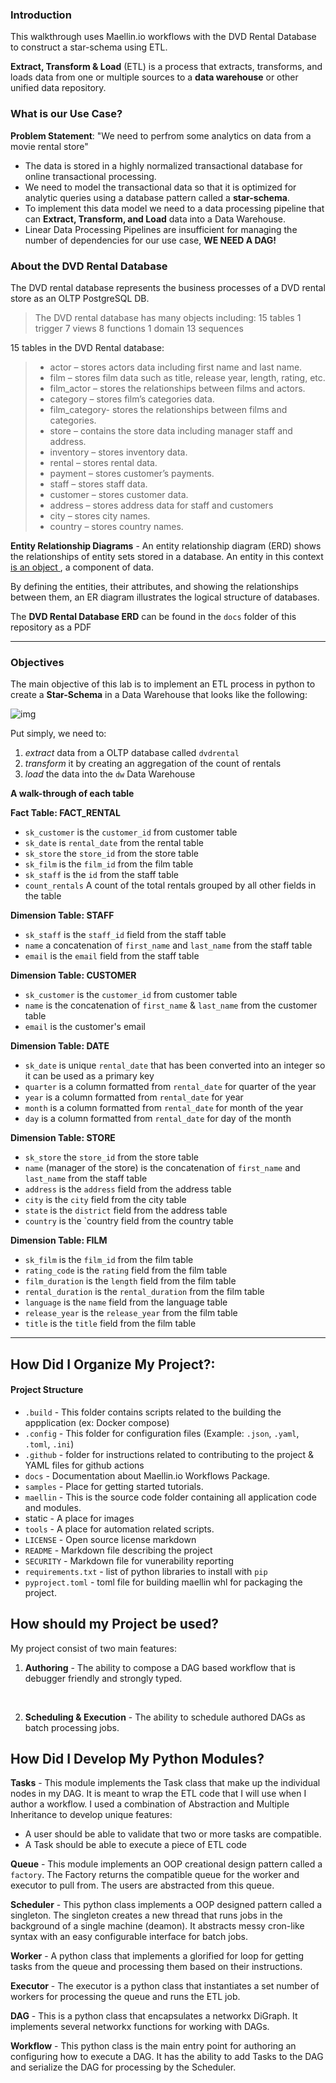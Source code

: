 ### Introduction
This walkthrough uses Maellin.io workflows with the DVD Rental Database to construct a star-schema using ETL.

__Extract, Transform & Load__ (ETL) is a process that extracts, transforms, and loads data from one or multiple sources to a __data warehouse__ or other unified data repository.

### What is our Use Case?

__Problem Statement__:  "We need to perfrom some analytics on data from a movie rental store"
- The data is stored in a highly normalized transactional database for online transactional processing. 
- We need to model the transactional data so that it is optimized for analytic queries using a database pattern called a __star-schema__.
- To implement this data model we need to a data processing pipeline that can __Extract, Transform, and Load__ data into a Data Warehouse.
- Linear Data Processing Pipelines are insufficient for managing the number of dependencies for our use case, __WE NEED A DAG!__


### About the DVD Rental Database
The DVD rental database represents the business processes of a DVD rental store as an OLTP PostgreSQL DB. 
> The DVD rental database has many objects including:
>15 tables
>1 trigger
>7 views
>8 functions
>1 domain
>13 sequences

15 tables in the DVD Rental database:

> * actor – stores actors data including first name and last name.
> * film – stores film data such as title, release year, length, rating, etc.
> * film_actor – stores the relationships between films and actors.
> * category – stores film’s categories data.
> * film_category- stores the relationships between films and categories.
> * store – contains the store data including manager staff and address.
> * inventory – stores inventory data.
> * rental – stores rental data.
> * payment – stores customer’s payments.
> * staff – stores staff data.
> * customer – stores customer data.
> * address – stores address data for staff and customers
> * city – stores city names.
> * country – stores country names.

__Entity Relationship Diagrams__ - An entity relationship diagram (ERD) shows the relationships of entity sets stored in a database. An entity in this context <u>is an object </u>, a component of data. 

By defining the entities, their attributes, and showing the relationships between them, an ER diagram illustrates the logical structure of databases.

The __DVD Rental Database ERD__ can be found in the `docs` folder of this repository as a PDF

---

### Objectives
The main objective of this lab is to implement an ETL process in python to create a __Star-Schema__ in a Data Warehouse that looks like the following:

![img](\../static/img/samples/star-schema.jpg)

Put simply, we need to:
1. _extract_ data from a OLTP database called `dvdrental`
2.  _transform_ it by creating an aggregation of the count of rentals
3. _load_ the data into the `dw` Data Warehouse


__A walk-through of each table__

__Fact Table: FACT_RENTAL__
- `sk_customer` is the `customer_id` from customer table 
- `sk_date` is `rental_date` from the rental table
- `sk_store` the `store_id` from the store table
- `sk_film` is the `film_id` from the film table
- `sk_staff` is the `id` from the staff table
- `count_rentals` A count of the total rentals grouped by all other fields in the table
 
__Dimension Table: STAFF__
- `sk_staff` is the `staff_id` field from the staff table
- `name` a concatenation of `first_name` and `last_name` from the staff table
- `email` is the `email` field from the staff table


__Dimension Table: CUSTOMER__
- `sk_customer` is the `customer_id` from customer table
- `name` is the concatenation of `first_name` & `last_name` from the customer table
- `email` is the customer's email 

__Dimension Table: DATE__
- `sk_date` is unique `rental_date` that has been converted into an integer so it can be used as a primary key 
- `quarter` is a column formatted from `rental_date` for quarter of the year
- `year` is a column formatted from `rental_date` for year
- `month` is a column formatted from `rental_date` for month of the year
- `day` is a column formatted from `rental_date` for day of the month

__Dimension Table: STORE__ 
- `sk_store` the `store_id` from the store table
- `name` (manager of the store) is the concatenation of `first_name` and `last_name` from the staff table
- `address` is the `address` field from the address table
- `city` is the `city` field from the city table
- `state` is the `district` field from the address table
- `country` is the `country field from the country table

__Dimension Table: FILM__
- `sk_film` is the `film_id` from the film table
- `rating_code` is the `rating` field from the film table
- `film_duration` is the `length` field from the film table
- `rental_duration` is the `rental_duration` from the film table
- `language` is the `name` field from the language table
- `release_year` is the `release_year` from the film table
- `title` is the `title` field from the film table
 
---

## __How Did I Organize My Project?:__
#### __Project Structure__

*   `.build` - This folder contains scripts related to the building the appplication (ex: Docker compose)
*   `.config` - This folder for configuration files (Example: `.json`, `.yaml`, `.toml`, `.ini`)
*   `.github` - folder for instructions related to contributing to the project & YAML files for github actions
*   `docs` - Documentation about Maellin.io Workflows Package.
*   `samples` - Place for getting started tutorials.
*   `maellin` - This is the source code folder containing all application code and modules.
*   static - A place for images
*   `tools` - A place for automation related scripts.
*   `LICENSE` - Open source license markdown
*   `README` - Markdown file describing the project
*   `SECURITY` - Markdown file for vunerability reporting
*   `requirements.txt` - list of python libraries to install with `pip`
*   `pyproject.toml` - toml file for building maellin whl for packaging the project. 

## How should my Project be used?
My project consist of two main features:
1. __Authoring__ - The ability to compose a DAG based workflow that is debugger friendly and strongly typed. 
<br>

2. __Scheduling & Execution__ - The ability to schedule authored DAGs as batch processing jobs.

## How Did I Develop My Python Modules?

__Tasks__ - This module implements the Task class that make up the individual nodes in my DAG. It is meant to wrap the ETL code that I will use when I author a workflow. I used a combination of Abstraction and Multiple Inheritance to develop unique features: 
*  A user should be able to validate that two or more tasks are compatible.
*  A Task should be able to execute a piece of ETL code

__Queue__ - This module implements an OOP creational design pattern called a `factory`. The Factory returns the compatible queue for the worker and executor to pull from. The users are abstracted from this queue.

__Scheduler__ - This python class implements a OOP designed pattern called a singleton. The singleton creates a new thread that runs jobs in the background of a single machine (deamon). It abstracts messy cron-like syntax with an easy configurable interface for batch jobs.

__Worker__ - A python class that implements a glorified for loop for getting tasks from the queue and processing them based on their instructions.

__Executor__ - The executor  is a python class that instantiates a set number of workers for processing the queue and runs the ETL job.

__DAG__ - This is a python class that encapsulates a networkx DiGraph. It implements several networkx functions for working with DAGs.

__Workflow__ - This python class is the main entry point for authoring an configuring how to execute a DAG. It has the ability to add Tasks to the DAG and serialize the DAG for processing by the Scheduler.